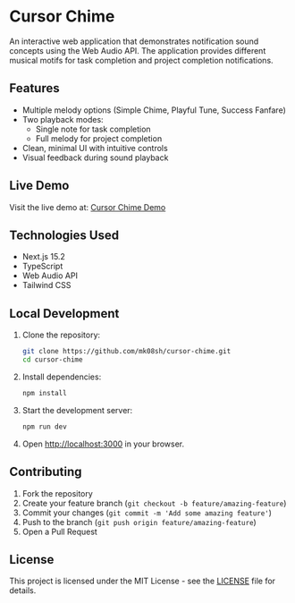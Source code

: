 # Cursor Chime

An interactive web application that demonstrates notification sound concepts using the Web Audio API. The application provides different musical motifs for task completion and project completion notifications.

## Features

- Multiple melody options (Simple Chime, Playful Tune, Success Fanfare)
- Two playback modes:
  - Single note for task completion
  - Full melody for project completion
- Clean, minimal UI with intuitive controls
- Visual feedback during sound playback

## Live Demo

Visit the live demo at: [Cursor Chime Demo](https://cursor-chime.vercel.app)

## Technologies Used

- Next.js 15.2
- TypeScript
- Web Audio API
- Tailwind CSS

## Local Development

1. Clone the repository:
   ```bash
   git clone https://github.com/mk08sh/cursor-chime.git
   cd cursor-chime
   ```

2. Install dependencies:
   ```bash
   npm install
   ```

3. Start the development server:
   ```bash
   npm run dev
   ```

4. Open [http://localhost:3000](http://localhost:3000) in your browser.

## Contributing

1. Fork the repository
2. Create your feature branch (`git checkout -b feature/amazing-feature`)
3. Commit your changes (`git commit -m 'Add some amazing feature'`)
4. Push to the branch (`git push origin feature/amazing-feature`)
5. Open a Pull Request

## License

This project is licensed under the MIT License - see the [LICENSE](LICENSE) file for details.

